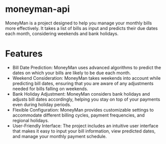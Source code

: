 # moneyman-api

MoneyMan is a project designed to help you manage your monthly bills more effectively. It takes a list of bills as input and predicts their due dates each month, considering weekends and bank holidays.

# Features

- Bill Date Prediction: MoneyMan uses advanced algorithms to predict the dates on which your bills are likely to be due each month.
- Weekend Consideration: MoneyMan takes weekends into account while predicting bill dates, ensuring that you are aware of any adjustments needed for bills falling on weekends.
- Bank Holiday Adjustment: MoneyMan considers bank holidays and adjusts bill dates accordingly, helping you stay on top of your payments even during holiday periods.
- Flexible Configuration: MoneyMan provides customizable settings to accommodate different billing cycles, payment frequencies, and regional holidays.
- User-Friendly Interface: The project includes an intuitive user interface that makes it easy to input your bill information, view predicted dates, and manage your monthly payment schedule.